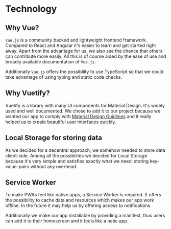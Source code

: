 # Technology

## Why Vue?

`Vue.js` is a community backed and lightweight frontend framework.
Compared to React and Angular it's easier to learn and get started right away.
Apart from the advantage for us, we also see the chance that others can contribute more easily.
All this is of course aided by the ease of use and broadly available documentation of `Vue.js`.

Additionally `Vue.js` offers the possibility to use TypeScript so that we could take advantage of using typing and static code checks.

## Why Vuetify?

Vuetify is a library with many UI components for Material Design.
It's widely used and well documented.
We chose to add it to our project because we wanted our app to comply with [Material Design Guidlines](https://material.io) and it really helped us to create beautiful user interfaces quickly.

## Local Storage for storing data

As we decided for a decentral approach, we somehow needed to store data client-side.
Among all the possibilites we decided for Local Storage because it's very simple and satisfies exactly what we need:
storing key-value-pairs without any overhead.

## Service Worker

To make PWAs feel like native apps, a Service Worker is required.
It offers the possibility to cache data and resources which makes our app work offline.
In the future it may help us by offering access to notifications.

Additionally we make our app installable by providing a manifest, thus users can add it to their homescreen and it feels like a natie app.
